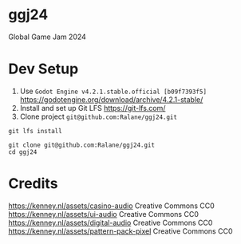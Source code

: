 # ggj24
Global Game Jam 2024

# Dev Setup


1. Use `Godot Engine v4.2.1.stable.official [b09f7393f5]` https://godotengine.org/download/archive/4.2.1-stable/
2. Install and set up Git LFS https://git-lfs.com/
3. Clone project `git@github.com:Ralane/ggj24.git`

```
git lfs install

git clone git@github.com:Ralane/ggj24.git
cd ggj24
```

# Credits

https://kenney.nl/assets/casino-audio  	Creative Commons CC0
https://kenney.nl/assets/ui-audio  	Creative Commons CC0
https://kenney.nl/assets/digital-audio 	Creative Commons CC0
https://kenney.nl/assets/pattern-pack-pixel 	Creative Commons CC0